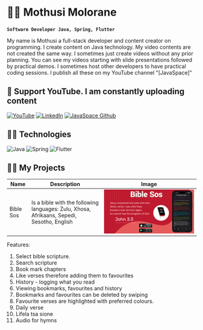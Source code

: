 
# 👨‍💻 Mothusi Molorane

**`Software Developer Java, Spring, Flutter`**

My name is Mothusi a full-stack developer and content creator on programming. I create content on Java technology. My video contents are not created the same way. I sometimes just create videos without any prior planning. You can see my videos starting with slide presentations followed by practical demos. I sometimes host other developers to have practical coding sessions. I publish all these on my YouTube channel "[JavaSpace]" 

## 🤩 Support YouTube. I am constantly uploading content

[![YouTube](https://custom-icon-badges.demolab.com/badge/-Subscribe-red?style=for-the-badge&logo=video&logoColor=white)](https://www.youtube.com/channel/UC5BkBVEep9_jc54l9W_SW0g?sub_confirmation=1 "Subscribe to my YouTube channel")
[![LinkedIn](https://custom-icon-badges.demolab.com/badge/LinkedIn-red.svg?logo=LinkedIn&logoColor=fff)](https://www.linkedin.com/in/mothusi-molorane-88998130/ "LinkedIn profile")
[![JavaSpace Github](https://custom-icon-badges.demolab.com/badge/GitHub-red.svg?logo=Git&logoColor=fff)](https://github.com/java-space "JavaSpace GitHub")

## 👨‍💻 Technologies

![Java](https://custom-icon-badges.demolab.com/badge/-Java-47A248?style=for-the-badge&logo=java&logoColor=white)
![Spring](https://custom-icon-badges.demolab.com/badge/-Spring-000000?style=for-the-badge&logo=spring&logoColor=white)
![Flutter](https://custom-icon-badges.demolab.com/badge/-Flutter-218AAB?style=for-the-badge&logo=flutter&logoColor=white)


## 👨‍💻 My Projects

| Name | Description | Image |
| ---- | ----------- | ----- |
| Bible Sos | Is a bible with the following languages: Zulu, Xhosa, Afrikaans, Sepedi, Sesotho, English | ![Bible Sos](sos.png)

Features: 
1. Select bible scripture. 
2. Search scripture 
3. Book mark chapters
4. Like verses therefore adding them to favourites 
5. History - logging what you read
6. Viewing bookmarks, favourites and history
7. Bookmarks and favourites can be deleted by swiping 
9. Favourite verses are highlighted with preferred colours.
10. Daily verse
12. Lifela tsa sione
13. Audio for hymns 

<!--
**molorane/molorane** is a ✨ _special_ ✨ repository because its `README.md` (this file) appears on your GitHub profile.

Here are some ideas to get you started:

- 🔭 I’m currently working on ...
- 🌱 I’m currently learning ...
- 👯 I’m looking to collaborate on ...
- 🤔 I’m looking for help with ...
- 💬 Ask me about ...
- 📫 How to reach me: ...
- 😄 Pronouns: ...
- ⚡ Fun fact: ...
-->
